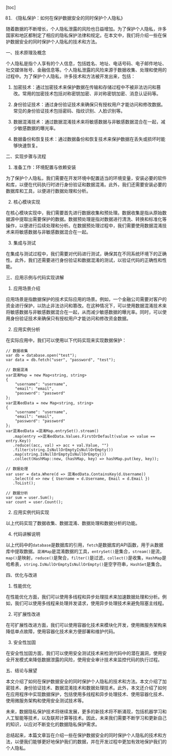 
[toc]                    
                
                
81. 《隐私保护：如何在保护数据安全的同时保护个人隐私》

随着数据的不断增长，个人隐私泄露的风险也日益增加。为了保护个人隐私，许多国家和地区都制定了相应的隐私保护法律和规定。在本文中，我们将介绍一些在保护数据安全的同时保护个人隐私的技术和方法。

一、技术原理及概念

个人隐私是指个人享有的个人信息，包括姓名、地址、电话号码、电子邮件地址、社交媒体账号、金融信息等。个人隐私泄露的风险来源于数据收集、处理和使用的过程中。为了保护个人隐私，许多技术和方法被开发出来，包括：

1. 加密技术：通过加密技术来保护数据在传输和存储过程中不被非法访问和篡改。常用的加密技术包括对称密钥加密、非对称密钥加密、消息认证码等。

2. 身份验证技术：通过身份验证技术来确保只有授权用户才能访问和修改数据。常见的身份验证技术包括密码、指纹识别、人脸识别等。

3. 数据混淆技术：通过数据混淆技术来将敏感数据与非敏感数据混合在一起，减少敏感数据的曝光率。

4. 数据备份和恢复技术：通过数据备份和恢复技术来保护数据在丢失或损坏时能够快速恢复。

二、实现步骤与流程

1. 准备工作：环境配置与依赖安装

为了保护个人隐私，我们需要在开发环境中配置适当的环境变量，安装必要的软件和库，以便在代码执行时进行身份验证和数据混淆。此外，我们还需要安装必要的数据库和工具，以便进行数据处理和分析。

2. 核心模块实现

在核心模块实现中，我们需要首先进行数据收集和预处理。数据收集是指从原始数据源中提取出需要保护的数据。数据预处理是指对数据进行清洗、转换和标准化等操作，以便进行后续处理和分析。在数据预处理过程中，我们需要使用数据混淆技术来将敏感数据与非敏感数据混合在一起。

3. 集成与测试

在集成与测试过程中，我们需要对代码进行测试，确保其在不同系统环境下的正确性。此外，我们还需要进行身份验证和数据混淆的测试，以验证代码的正确性和性能。

三、应用示例与代码实现讲解

1. 应用场景介绍

应用场景是指数据保护的技术实际应用的场景。例如，一个金融公司需要对客户的资金进行保护，以防止非法访问和篡改。在这种情况下，可以使用数据混淆技术来将敏感数据与非敏感数据混合在一起，从而减少敏感数据的曝光率。同时，可以使用身份验证技术来确保只有授权用户才能访问和修改资金数据。

2. 应用实例分析

在实际应用中，我们可以使用以下代码实现来实现数据保护：

```
// 数据收集
var db = database.open("test");
var data = db.fetch("user", "password", "test");

// 数据混淆
var混淆Map = new Map<string, string>
{
    "username": "username",
    "email": "email",
    "password": "password"
};
var混淆edData = new Map<string, string>
{
    "username": "username",
    "email": "email",
    "password": "password"
};
var混淆edData =混淆Map.entrySet().stream()
   .map(entry =>混淆edData.Values.FirstOrDefault(value => value == entry.Key))
   .reduce((acc, val) => acc + val.Value, "")
   .filter(string.IsNullOrEmptyIsNullOrEmpty())
   .map(string.IsNullOrEmptyIsNullOrEmpty())
   .collect(HashMap::new, (hashMap, key) => hashMap.put(key, key));

// 数据处理
var user = data.Where(d => 混淆edData.ContainsKey(d.Username))
   .Select(d => new { Username = d.Username, Email = d.Email })
   .ToList();

// 数据分析
var sum = user.Sum();
var count = user.Count();
```

2. 应用实例代码实现

以上代码实现了数据收集、数据混淆、数据处理和数据分析的功能。

4. 代码讲解说明

以上代码中的`database`是数据库的引用，`fetch`是数据库的API函数，用于从数据库中提取数据。`混淆Map`是混淆数据的工具，`entrySet()`是集合，`stream()`是流，`map()`是映射，`reduce()`是聚合，`filter()`是过滤，`collect()`是收集，`HashMap`是哈希表，`string.IsNullOrEmptyIsNullOrEmpty()`是空字符串，`HashSet`是集合。

四、优化与改进

1. 性能优化

在性能优化方面，我们可以使用多线程和异步处理技术来加速数据处理和分析。例如，我们可以使用多线程来处理并发请求，使用异步处理技术来避免阻塞主线程。

2. 可扩展性改进

在可扩展性改进方面，我们可以使用容器化技术来模块化开发，使用微服务架构来降低单点故障，使用容器化技术来方便部署和维护代码。

3. 安全性加固

在安全性加固方面，我们可以使用安全测试技术来检测代码中的潜在漏洞，使用安全开发模式来降低数据泄露的风险，使用安全审计技术来监控代码的执行过程。

五、结论与展望

本文介绍了如何在保护数据安全的同时保护个人隐私的技术和方法。本文介绍了加密技术、身份验证技术、数据混淆技术和数据处理技术。此外，本文还介绍了如何在应用程序中实现数据保护，包括使用多线程和异步处理技术、使用容器化技术、使用微服务架构和使用安全测试技术等。

未来，数据隐私保护技术将继续发展，更多的新技术将不断涌现，包括机器学习和人工智能等技术，以及联邦计算等技术。因此，未来我们需要不断学习和更新自己的知识，以应对不断变化的数据隐私保护需求。

总结起来，本篇文章旨在介绍一些在保护数据安全的同时保护个人隐私的技术和方法，以便我们能够更好地保护我们的数据，并在开发过程中更加有效地保护我们的个人隐私。

